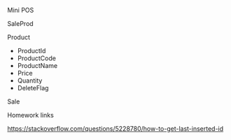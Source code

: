 Mini POS

SaleProd

Product

* ProductId
* ProductCode
* ProductName
* Price
* Quantity
* DeleteFlag

Sale



Homework links

https://stackoverflow.com/questions/5228780/how-to-get-last-inserted-id

